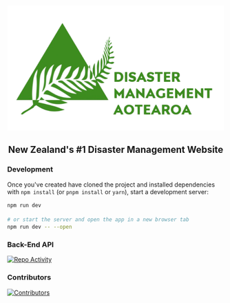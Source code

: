 <div align="center">
<img src="./src/lib/Images/logo.png">
</div>

<h2 align="center">New Zealand's #1 Disaster Management Website</h2 text-align="center">

### Development

Once you've created have cloned the project and installed dependencies with `npm install` (or `pnpm install` or `yarn`), start a development server:

```bash
npm run dev

# or start the server and open the app in a new browser tab
npm run dev -- --open
```

### Back-End API

[![Repo Activity](https://github-readme-stats.vercel.app/api/pin/?username=BIT-Studio-3&repo=group-project-25-1-the-anti-statics-API)](https://github.com/BIT-Studio-3/group-project-25-1-the-anti-statics-API)

### Contributors

[![Contributors](https://contrib.rocks/image?repo=BIT-Studio-3/group-project-25-1-the-anti-statics)](https://github.com/BIT-Studio-3/group-project-25-1-the-anti-statics/graphs/contributors)
